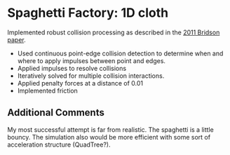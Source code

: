 # Spaghetti Factory: 1D cloth
Implemented robust collision processing as described in the [2011 Bridson paper](https://www.cs.ubc.ca/~rbridson/docs/cloth2002.pdf). 
- Used continuous point-edge collision detection to determine when and where to apply impulses between point and edges. 
- Applied impulses to resolve collisions
- Iteratively solved for multiple collision interactions. 
- Applied penalty forces at a distance of 0.01 
- Implemented friction

## Additional Comments
My most successful attempt is far from realistic. The spaghetti is a little bouncy. The simulation also would be more efficient with some sort of acceleration structure (QuadTree?).
